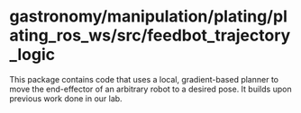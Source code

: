 # gastronomy/manipulation/plating/plating_ros_ws/src/feedbot_trajectory_logic

This package contains code that uses a local, gradient-based planner to move the end-effector of an arbitrary robot to a desired pose. It builds upon previous work done in our lab.
